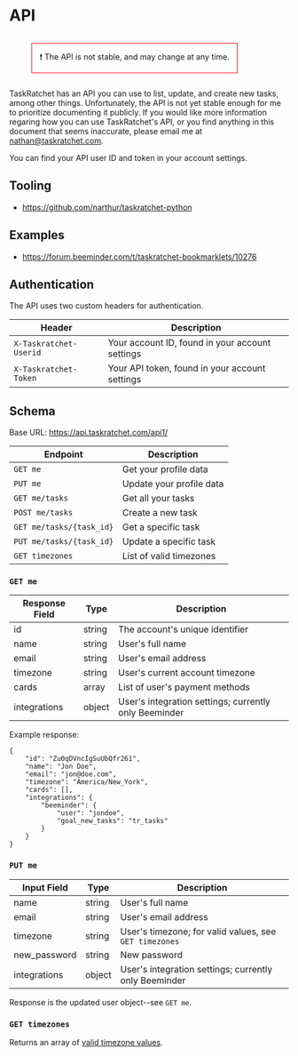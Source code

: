 # API

<figure style="border: 1px solid red; padding: 1em; display: inline-block;">
❗ The API is not stable, and may change at any time.
</figure>

TaskRatchet has an API you can use to list, update, and create new tasks, among other things. 
Unfortunately, the API is not yet stable enough for me to prioritize documenting it publicly.
If you would like more information regaring how you can use TaskRatchet's API, or you find
anything in this document that seems inaccurate, please email me at <nathan@taskratchet.com>.

You can find your API user ID and token in your account settings.

## Tooling

- <https://github.com/narthur/taskratchet-python>

## Examples

- <https://forum.beeminder.com/t/taskratchet-bookmarklets/10276>

## Authentication

The API uses two custom headers for authentication.

Header                 | Description
-----------------------|-------------------------------------------------
`X-Taskratchet-Userid` | Your account ID, found in your account settings
`X-Taskratchet-Token`  | Your API token, found in your account settings

## Schema

Base URL: <https://api.taskratchet.com/api1/>

Endpoint                 | Description
-------------------------|-------------------------
`GET me`                 | Get your profile data
`PUT me`                 | Update your profile data
`GET me/tasks`           | Get all your tasks
`POST me/tasks`          | Create a new task
`GET me/tasks/{task_id}` | Get a specific task
`PUT me/tasks/{task_id}` | Update a specific task
`GET timezones`          | List of valid timezones

### `GET me`

Response Field | Type   | Description
---------------|--------|--------------------------------------------------------
id             | string | The account's unique identifier
name           | string | User's full name
email          | string | User's email address
timezone       | string | User's current account timezone
cards          | array  | List of user's payment methods
integrations   | object | User's integration settings; currently only Beeminder

Example response:

```
{
    "id": "Zu0qDVncIgSuUbQfr261",
    "name": "Jon Doe",
    "email": "jon@doe.com",
    "timezone": "America/New_York",
    "cards": [],
    "integrations": {
        "beeminder": {
            "user": "jondoe",
            "goal_new_tasks": "tr_tasks"
        }
    }
}
```

### `PUT me`

Input Field  | Type   | Description
-------------|--------|--------------------------------------------------------
name         | string | User's full name
email        | string | User's email address
timezone     | string | User's timezone; for valid values, see `GET timezones`
new_password | string | New password
integrations | object | User's integration settings; currently only Beeminder

Response is the updated user object--see `GET me`.

### `GET timezones`

Returns an array of [valid timezone values](https://api.taskratchet.com/api1/timezones).
